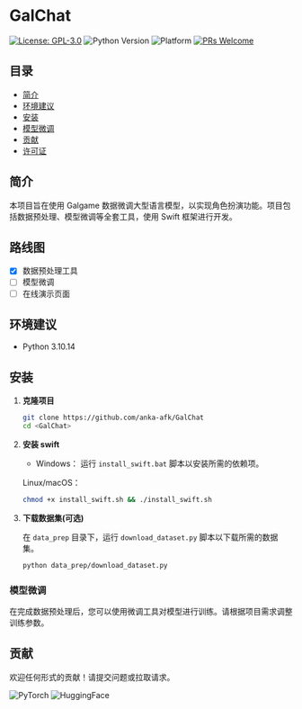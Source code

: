 # GalChat

[![License: GPL-3.0](https://img.shields.io/badge/License-GPLv3-blue.svg)](https://www.gnu.org/licenses/gpl-3.0)
![Python Version](https://img.shields.io/badge/Python-3.10%2B-blue)
![Platform](https://img.shields.io/badge/Platform-Windows%20%7C%20Linux%20%7C%20macOS-lightgrey)
[![PRs Welcome](https://img.shields.io/badge/PRs-Welcome-brightgreen)](CONTRIBUTING.md)

## 目录

- [简介](#简介)
- [环境建议](#环境建议)
- [安装](#安装)
- [模型微调](#模型微调)
- [贡献](#贡献)
- [许可证](#许可证)

## 简介

本项目旨在使用 Galgame 数据微调大型语言模型，以实现角色扮演功能。项目包括数据预处理、模型微调等全套工具，使用 Swift 框架进行开发。

## 路线图

- [x] 数据预处理工具
- [ ] 模型微调
- [ ] 在线演示页面

## 环境建议

- Python 3.10.14

## 安装

1. **克隆项目**

   ```bash
   git clone https://github.com/anka-afk/GalChat
   cd <GalChat>
   ```

2. **安装 swift**

   - Windows：
     运行 `install_swift.bat` 脚本以安装所需的依赖项。

   Linux/macOS：

   ```bash
   chmod +x install_swift.sh && ./install_swift.sh
   ```

3. **下载数据集(可选)**

   在 `data_prep` 目录下，运行 `download_dataset.py` 脚本以下载所需的数据集。

   ```bash
   python data_prep/download_dataset.py
   ```

### 模型微调

在完成数据预处理后，您可以使用微调工具对模型进行训练。请根据项目需求调整训练参数。

## 贡献

欢迎任何形式的贡献！请提交问题或拉取请求。

![PyTorch](https://img.shields.io/badge/PyTorch-%23EE4C2C.svg?logo=PyTorch&logoColor=white)
![HuggingFace](https://img.shields.io/badge/HuggingFace-%23FFD21E.svg?logo=huggingface&logoColor=black)
